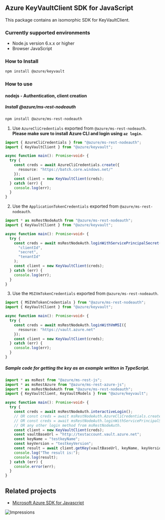 ## Azure KeyVaultClient SDK for JavaScript

This package contains an isomorphic SDK for KeyVaultClient.

### Currently supported environments

- Node.js version 6.x.x or higher
- Browser JavaScript

### How to Install

```bash
npm install @azure/keyvault
```

### How to use

#### nodejs - Authentication, client creation

##### Install @azure/ms-rest-nodeauth

```bash
npm install @azure/ms-rest-nodeauth
```

1. Use `AzureCliCredentials` exported from `@azure/ms-rest-nodeauth`.
   **Please make sure to install Azure CLI and login using `az login`.**

```typescript
import { AzureCliCredentials } from "@azure/ms-rest-nodeauth";
import { KeyVaultClient } from "@azure/keyvault";

async function main(): Promise<void> {
  try {
    const creds = await AzureCliCredentials.create({
      resource: "https://batch.core.windows.net/"
    });
    const client = new KeyVaultClient(creds);
  } catch (err) {
    console.log(err);
  }
}
```

2. Use the `ApplicationTokenCredentials` exported from `@azure/ms-rest-nodeauth`.

```typescript
import * as msRestNodeAuth from "@azure/ms-rest-nodeauth";
import { KeyVaultClient } from "@azure/keyvault";

async function main(): Promise<void> {
  try {
    const creds = await msRestNodeAuth.loginWithServicePrincipalSecret(
      "clientId",
      "secret",
      "tenantId"
    );
    const client = new KeyVaultClient(creds);
  } catch (err) {
    console.log(err);
  }
}
```

3. Use the `MSIVmTokenCredentials` exported from `@azure/ms-rest-nodeauth`.

```typescript
import { MSIVmTokenCredentials } from "@azure/ms-rest-nodeauth";
import { KeyVaultClient } from "@azure/keyvault";

async function main(): Promise<void> {
  try {
    const creds = await msRestNodeAuth.loginWithVmMSI({
      resource: "https://vault.azure.net"
    });
    const client = new KeyVaultClient(creds);
  } catch (err) {
    console.log(err);
  }
}
```

##### Sample code for getting the key as an example written in TypeScript.

```typescript
import * as msRest from "@azure/ms-rest-js";
import * as msRestAzure from "@azure/ms-rest-azure-js";
import * as msRestNodeAuth from "@azure/ms-rest-nodeauth";
import { KeyVaultClient, KeyVaultModels } from "@azure/keyvault";

async function main(): Promise<void> {
  try {
    const creds = await msRestNodeAuth.interactiveLogin();
    // OR const creds = await msRestNodeAuth.AzureCliCredentials.create({resource: "https://vault.azure.net"});
    // OR const creds = await msRestNodeAuth.loginWithServicePrincipalSecret("clientId", "secret", "domain");
    // OR any other login method from msRestNodeAuth.
    const client = new KeyVaultClient(creds);
    const vaultBaseUrl = "http://testaccount.vault.azure.net";
    const keyName = "testkeyName";
    const keyVersion = "testkeyVersion";
    const result = await client.getKey(vaultBaseUrl, keyName, keyVersion);
    console.log("The result is:");
    console.log(result);
  } catch (err) {
    console.error(err);
  }
}
```

## Related projects

- [Microsoft Azure SDK for Javascript](https://github.com/Azure/azure-sdk-for-js)

![Impressions](https://azure-sdk-impressions.azurewebsites.net/api/impressions/azure-sdk-for-js/sdk/keyvault/keyvault/README.png)
